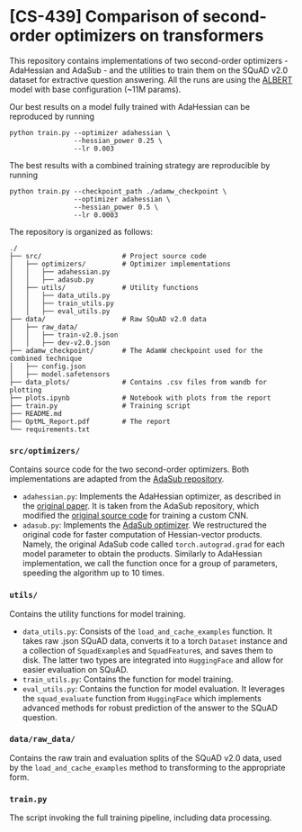 # [CS-439] Comparison of second-order optimizers on transformers

This repository contains implementations of two second-order optimizers - AdaHessian and AdaSub - and the utilities to train them on the SQuAD v2.0 dataset for extractive question answering. All the runs are using the [ALBERT](https://arxiv.org/abs/1909.11942) model with base configuration (~11M params).

Our best results on a model fully trained with AdaHessian can be reproduced by running
```
python train.py --optimizer adahessian \
                --hessian_power 0.25 \
                --lr 0.003
```

The best results with a combined training strategy are reproducible by running
```
python train.py --checkpoint_path ./adamw_checkpoint \
                --optimizer adahessian \
                --hessian_power 0.5 \
                --lr 0.0003
```

The repository is organized as follows:

```
./
├── src/                    # Project source code
│   ├── optimizers/         # Optimizer implementations
│   │   ├── adahessian.py   
│   │   ├── adasub.py       
│   ├── utils/              # Utility functions
│   │   ├── data_utils.py   
│   │   ├── train_utils.py  
│   │   ├── eval_utils.py
├── data/                   # Raw SQuAD v2.0 data
│   ├── raw_data/
│   │   ├── train-v2.0.json
│   │   ├── dev-v2.0.json
├── adamw_checkpoint/       # The AdamW checkpoint used for the combined technique
│   ├── config.json
│   ├── model.safetensors
├── data_plots/             # Contains .csv files from wandb for plotting
├── plots.ipynb             # Notebook with plots from the report
├── train.py                # Training script
├── README.md
├── OptML_Report.pdf        # The report
└── requirements.txt
```

### `src/optimizers/`

Contains source code for the two second-order optimizers. Both implementations are adapted from the [AdaSub repository](https://github.com/Jvictormata/adasub).

- `adahessian.py`: Implements the AdaHessian optimizer, as described in the [original paper](https://arxiv.org/abs/2006.00719). It is taken from the AdaSub repository, which modified the [original source code](https://github.com/amirgholami/adahessian) for training a custom CNN. 
- `adasub.py`: Implements the [AdaSub optimizer](https://arxiv.org/abs/2310.20060). We restructured the original code for faster computation of Hessian-vector products. Namely, the original AdaSub code called `torch.autograd.grad` for each model parameter to obtain the products. Similarly to AdaHessian implementation, we call the function once for a group of parameters, speeding the algorithm up to 10 times.


### `utils/`

Contains the utility functions for model training.

- `data_utils.py`: Consists of the `load_and_cache_examples` function. It takes raw .json SQuAD data, converts it to a torch `Dataset` instance and a collection of `SquadExample`s and `SquadFeature`s, and saves them to disk. The latter two types are integrated into `HuggingFace` and allow for easier evaluation on SQuAD.
- `train_utils.py`: Contains the function for model training.
- `eval_utils.py`: Contains the function for model evaluation. It leverages the `squad_evaluate` function from `HuggingFace` which implements advanced methods for robust prediction of the answer to the SQuAD question.

### `data/raw_data/`

Contains the raw train and evaluation splits of the SQuAD v2.0 data, used by the `load_and_cache_examples` method to transforming to the appropriate form. 

### `train.py`

The script invoking the full training pipeline, including data processing.